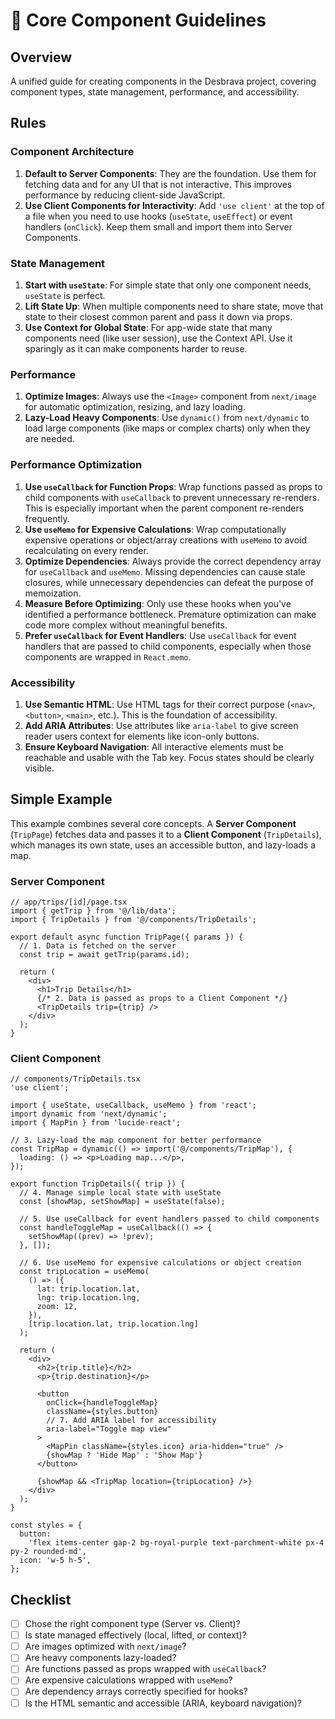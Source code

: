 # 🧩 Core Component Guidelines

## Overview

A unified guide for creating components in the Desbrava project, covering component types, state management, performance, and accessibility.

## Rules

### Component Architecture

1.  **Default to Server Components**: They are the foundation. Use them for fetching data and for any UI that is not interactive. This improves performance by reducing client-side JavaScript.
2.  **Use Client Components for Interactivity**: Add `'use client'` at the top of a file when you need to use hooks (`useState`, `useEffect`) or event handlers (`onClick`). Keep them small and import them into Server Components.

### State Management

1.  **Start with `useState`**: For simple state that only one component needs, `useState` is perfect.
2.  **Lift State Up**: When multiple components need to share state, move that state to their closest common parent and pass it down via props.
3.  **Use Context for Global State**: For app-wide state that many components need (like user session), use the Context API. Use it sparingly as it can make components harder to reuse.

### Performance

1.  **Optimize Images**: Always use the `<Image>` component from `next/image` for automatic optimization, resizing, and lazy loading.
2.  **Lazy-Load Heavy Components**: Use `dynamic()` from `next/dynamic` to load large components (like maps or complex charts) only when they are needed.

### Performance Optimization

1.  **Use `useCallback` for Function Props**: Wrap functions passed as props to child components with `useCallback` to prevent unnecessary re-renders. This is especially important when the parent component re-renders frequently.
2.  **Use `useMemo` for Expensive Calculations**: Wrap computationally expensive operations or object/array creations with `useMemo` to avoid recalculating on every render.
3.  **Optimize Dependencies**: Always provide the correct dependency array for `useCallback` and `useMemo`. Missing dependencies can cause stale closures, while unnecessary dependencies can defeat the purpose of memoization.
4.  **Measure Before Optimizing**: Only use these hooks when you've identified a performance bottleneck. Premature optimization can make code more complex without meaningful benefits.
5.  **Prefer `useCallback` for Event Handlers**: Use `useCallback` for event handlers that are passed to child components, especially when those components are wrapped in `React.memo`.

### Accessibility

1.  **Use Semantic HTML**: Use HTML tags for their correct purpose (`<nav>`, `<button>`, `<main>`, etc.). This is the foundation of accessibility.
2.  **Add ARIA Attributes**: Use attributes like `aria-label` to give screen reader users context for elements like icon-only buttons.
3.  **Ensure Keyboard Navigation**: All interactive elements must be reachable and usable with the Tab key. Focus states should be clearly visible.

## Simple Example

This example combines several core concepts. A **Server Component** (`TripPage`) fetches data and passes it to a **Client Component** (`TripDetails`), which manages its own state, uses an accessible button, and lazy-loads a map.

### Server Component

```tsx
// app/trips/[id]/page.tsx
import { getTrip } from '@/lib/data';
import { TripDetails } from '@/components/TripDetails';

export default async function TripPage({ params }) {
  // 1. Data is fetched on the server
  const trip = await getTrip(params.id);

  return (
    <div>
      <h1>Trip Details</h1>
      {/* 2. Data is passed as props to a Client Component */}
      <TripDetails trip={trip} />
    </div>
  );
}
```

### Client Component

```tsx
// components/TripDetails.tsx
'use client';

import { useState, useCallback, useMemo } from 'react';
import dynamic from 'next/dynamic';
import { MapPin } from 'lucide-react';

// 3. Lazy-load the map component for better performance
const TripMap = dynamic(() => import('@/components/TripMap'), {
  loading: () => <p>Loading map...</p>,
});

export function TripDetails({ trip }) {
  // 4. Manage simple local state with useState
  const [showMap, setShowMap] = useState(false);

  // 5. Use useCallback for event handlers passed to child components
  const handleToggleMap = useCallback(() => {
    setShowMap((prev) => !prev);
  }, []);

  // 6. Use useMemo for expensive calculations or object creation
  const tripLocation = useMemo(
    () => ({
      lat: trip.location.lat,
      lng: trip.location.lng,
      zoom: 12,
    }),
    [trip.location.lat, trip.location.lng]
  );

  return (
    <div>
      <h2>{trip.title}</h2>
      <p>{trip.destination}</p>

      <button
        onClick={handleToggleMap}
        className={styles.button}
        // 7. Add ARIA label for accessibility
        aria-label="Toggle map view"
      >
        <MapPin className={styles.icon} aria-hidden="true" />
        {showMap ? 'Hide Map' : 'Show Map'}
      </button>

      {showMap && <TripMap location={tripLocation} />}
    </div>
  );
}

const styles = {
  button:
    'flex items-center gap-2 bg-royal-purple text-parchment-white px-4 py-2 rounded-md',
  icon: 'w-5 h-5',
};
```

## Checklist

- [ ] Chose the right component type (Server vs. Client)?
- [ ] Is state managed effectively (local, lifted, or context)?
- [ ] Are images optimized with `next/image`?
- [ ] Are heavy components lazy-loaded?
- [ ] Are functions passed as props wrapped with `useCallback`?
- [ ] Are expensive calculations wrapped with `useMemo`?
- [ ] Are dependency arrays correctly specified for hooks?
- [ ] Is the HTML semantic and accessible (ARIA, keyboard navigation)?
